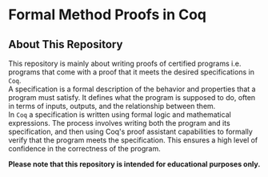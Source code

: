 # Formal Method Proofs in Coq

## About This Repository

This repository is mainly about writing proofs of certified programs i.e. programs that come with a proof that it meets the desired specifications in `Coq`.<br>
A specification is a formal description of the behavior and properties that a program must satisfy. It defines what the program is supposed to do, often in terms of inputs, outputs, and the relationship between them.<br>
In `Coq` a specification is written using formal logic and mathematical expressions. The process involves writing both the program and its specification, and then using Coq's proof assistant capabilities to formally verify that the program meets the specification. This ensures a high level of confidence in the correctness of the program.<br>

**Please note that this repository is intended for educational purposes only.**<br>
